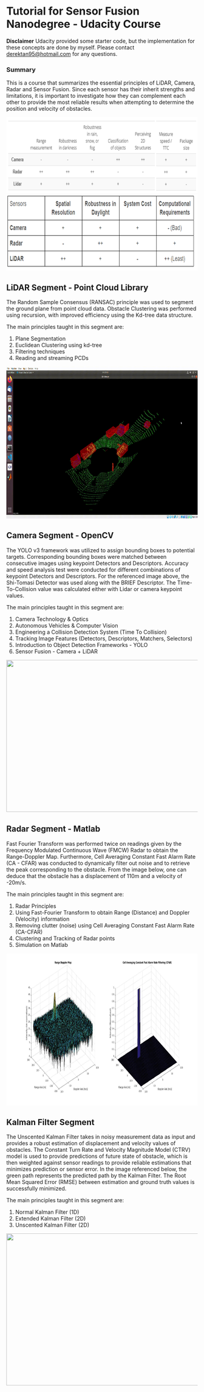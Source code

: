 # Tutorial for Sensor Fusion Nanodegree - Udacity Course

**Disclaimer** Udacity provided some starter code, but the implementation for these concepts are done by myself. Please contact derektan95@hotmail.com for any questions. 

### Summary<br/>
This is a course that summarizes the essential principles of LiDAR, Camera, Radar and Sensor Fusion. Since each sensor has their inherit strengths and limitations, it is important to investigate how they can complement each other to provide the most reliable results when attempting to determine the position and velocity of obstacles.

<img src="media/pros_vs_cons_sensors_v1.png" width="900" height="200" />

<img src="media/pros_vs_cons_sensors_v2.png" width="900" height="200" />

## LiDAR Segment - Point Cloud Library<br/>
The Random Sample Consensus (RANSAC) principle was used to segment the ground plane from point cloud data. Obstacle Clustering was performed using recursion, with improved efficiency using the Kd-tree data structure.

The main principles taught in this segment are: 
1) Plane Segmentation
2) Euclidean Clustering using kd-tree
3) Filtering techniques
4) Reading and streaming PCDs

<img src="media/obstacle_detect_point_cloud_streaming.gif" width="900" height="400" />

## Camera Segment - OpenCV<br/>
The YOLO v3 framework was utilized to assign bounding boxes to potential targets. Corresponding bounding boxes were matched between consecutive images using keypoint Detectors and Descriptors. Accuracy and speed analysis test were conducted for different combinations of keypoint Detectors and Descriptors. For the referenced image above, the Shi-Tomasi Detector was used along with the BRIEF Descriptor. The Time-To-Collision value was calculated either with Lidar or camera keypoint values.

The main principles taught in this segment are: 
1) Camera Technology & Optics
2) Autonomous Vehicles & Computer Vision 
3) Engineering a Collision Detection System (Time To Collision)
4) Tracking Image Features (Detectors, Descriptors, Matchers, Selectors)
5) Introduction to Object Detection Frameworks - YOLO
6) Sensor Fusion - Camera + LiDAR

<img src="media/time_to_collision_with_keypt_match_gif.gif" width="1000" height="400" />

## Radar Segment - Matlab<br/>
Fast Fourier Transform was performed twice on readings given by the Frequency Modulated Continuous Wave (FMCW) Radar to obtain the Range-Doppler Map.  Furthermore, Cell Averaging Constant Fast Alarm Rate (CA - CFAR) was conducted to dynamically filter out noise and to retrieve the peak corresponding to the obstacle. From the image below, one can deduce that the obstacle has a displacement of 110m and a velocity of -20m/s.

The main principles taught in this segment are: 
1) Radar Principles
2) Using Fast-Fourier Transform to obtain Range (Distance) and Doppler (Velocity) information
3) Removing clutter (noise) using Cell Averaging Constant Fast Alarm Rate (CA-CFAR)
4) Clustering and Tracking of Radar points
5) Simulation on Matlab

<img src="media/range_doppler_map_obstacle_radar.jpg" width="900" height="400" />

## Kalman Filter Segment<br/>
The Unscented Kalman Filter takes in noisy measurement data as input and provides a robust estimation of displacement and velocity values of obstacles. The Constant Turn Rate and Velocity Magnitude Model (CTRV) model is used to provide predictions of future state of obstacle, which is then weighted against sensor readings to provide reliable estimations that minimizes prediction or sensor error. In the image referenced below, the green path represents the predicted path by the Kalman Filter. The Root Mean Squared Error (RMSE) between estimation and ground truth values is successfully minimized.

The main principles taught in this segment are: 
1) Normal Kalman Filter (1D)
2) Extended Kalman Filter (2D)
3) Unscented Kalman Filter (2D)

<img src="media/unscented_kalman_filter_simulation.gif" width="1400" height="400" />
